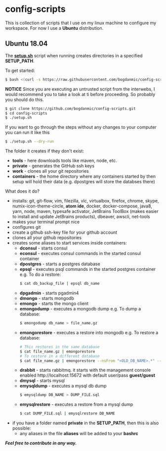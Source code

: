 config-scripts
==============

This is collection of scripts that I use on my linux machine to configure my
workspace. For now I use a **Ubuntu** distribution.

Ubuntu 18.04
------------
The [**setup.sh**](setup.sh) script when running creates directories in a specified **SETUP_PATH**.

To  get started:
 ```bash
 $ bash <(curl -s https://raw.githubusercontent.com/bogdanmic/config-scripts/master/setup.sh)
 ```
 **NOTICE** Since you are executing an untrusted script from the interwebs, I
 would recommend you to take a look at ti before proceeding. So probably you
 should do this.
 ```bash
 $ git clone https://github.com/bogdanmic/config-scripts.git
 $ cd config-scripts
 $ ./setup.sh
 ```
If you want to go through the steps without any changes to your computer you can run it like this
 ```bash
 $ ./setup.sh --dry-run
 ```

The folder it creates if they don't exist:
 - **tools** - here downloads tools like maven, node, etc.
 - **private** - generates the GitHub ssh keys
 - **work** - clones all your git repositories
 - **containers** - the home directory where any containers started by then
 setup will hold their data (e.g. dpostgres will store the databses there)

What does it do?
 - installs: git, git-flow, vim, filezilla, vlc, virtualbox, firefox, chrome,
 skype, numix-icon-theme-circle, **atom ide**, docker, docker-compose, java8, yarn,
 node, maven, typesafe activator, JetBrains ToolBox (makes easier to install and
 update JetBrains products), dbeaver, awscli, net-tools
 - makes your terminal prompt nice
 - configures git
 - create a github ssh-key file for your github account
 - clones all your github repositories
 - creates some aliases to start services inside containers:
   - **dconsul** - starts consul
   - **econsul** - executes consul commands in the started consul container
   - **dpostgres** - starts a postgres database
   - **epsql** - executes psql commands in the started postgres container
     e.g. To do a restore:
     ```bash
     $ cat db_backup_file | epsql db_name
     ```
   - **dpgadmin** - starts pgadmin4
   - **dmongo** - starts mongodb
   - **emongo** - starts the mongo client
   - **emongodump** - executes a mongodb dump
     e.g. To dump a database:
     ```bash
     $ emongodump db_name > file_name.gz
     ```
   - **emongorestore** - executes a restore into mongodb
     e.g. To restore a database:
     ```bash
     # This restores in the same database
     $ cat file_name.gz | emongorestore
     # To restore in a different database
     $ cat file_name.gz | emongorestore --nsFrom "<OLD_DB_NAME>.*" --nsTo "<NEW_DB_NAME>.*"
     ```
   - **drabbit** - starts rabbitmq. it starts with the management console enabled http://localhost:15672 with default user/pass **guest/guest**
   - **dmysql** - starts mysql
   - **emysqldump** - executes a mysql db dump
     ```bash
     $ emysqldump DB_NAME > DUMP_FILE.sql
     ```
   - **emysqlrestore** - executes a restore from a mysql dump
     ```bash
     $ cat DUMP_FILE.sql | emysqlrestore DB_NAME
     ```
 - if you have a folder named **private** in the **SETUP_PATH**, then this is also possible:
   - any aliases in the file **aliases** will be added to your **bashrc**

***Feel free to contribute in any way.***
